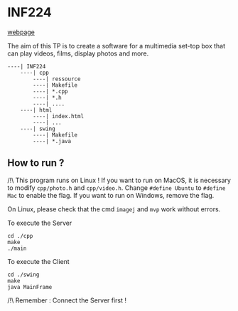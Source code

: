 # INF224

[webpage](https://perso.telecom-paristech.fr/elc/inf224/)

The aim of this TP is to create a software for a multimedia set-top box that can play videos, films, display photos and more.

```
----| INF224
    ----| cpp
        ----| ressource
        ----| Makefile
        ----| *.cpp
        ----| *.h
        ----| ....
    ----| html
        ----| index.html
        ----| ...
    ----| swing
        ----| Makefile
        ----| *.java
```

## How to run ?

/!\ This program runs on Linux ! 
If you want to run on MacOS, it is necessary to modify `cpp/photo.h` and `cpp/video.h`. Change `#define Ubuntu` to `#define Mac` to enable the flag. 
If you want to run on Windows, remove the flag.

On Linux, please check that the cmd `imagej` and `mvp` work without errors.

To execute the Server

```
cd ./cpp
make
./main
```

To execute the Client

```
cd ./swing
make
java MainFrame
```
/!\ Remember : Connect the Server first !



